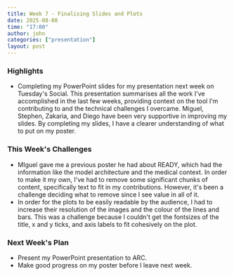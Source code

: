 ```yaml
---
title: Week 7 - Finalising Slides and Plots
date: 2025-08-08
time: "17:00"
author: john
categories: ["presentation"]
layout: post
---
```


### Highlights

- Completing my PowerPoint slides for my presentation next week on Tuesday's Social. This presentation summarises all the work I've accomplished in the last few weeks, providing context on the tool I'm contributing to and the technical challenges I overcame. Miguel, Stephen, Zakaria, and Diego have been very supportive in improving my slides. By completing my slides, I have a clearer understanding of what to put on my poster.

### This Week's Challenges
- MIguel gave me a previous poster he had about READY, which had the information like the model architecture and the medical context. In order to make it my own, I've had to remove some significant chunks of content, specifically text to fit in my contributions. However, it's been a challenge deciding what to remove since I see value in all of it.
- In order for the plots to be easily readable by the audience, I had to increase their resolution of the images and the colour of the lines and bars. This was a challenge because I couldn't get the fontsizes of the title, x and y ticks, and axis labels to fit cohesively on the plot. 

### Next Week's Plan
- Present my PowerPoint presentation to ARC.
- Make good progress on my poster before I leave next week.

